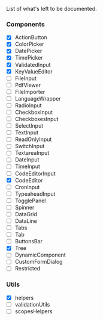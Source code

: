 List of what's left to be documented.

### Components

- [x] ActionButton
- [x] ColorPicker
- [x] DatePicker
- [x] TimePicker
- [x] ValidatedInput
- [x] KeyValueEditor
- [ ] FileInput
- [ ] PdfViewer
- [ ] FileImporter
- [ ] LanguageWrapper
- [ ] RadioInput
- [ ] CheckboxInput
- [ ] CheckboxesInput
- [ ] SelectInput
- [ ] TextInput
- [ ] ReadOnlyInput
- [ ] SwitchInput
- [ ] TextareaInput
- [ ] DateInput
- [ ] TimeInput
- [ ] CodeEditorInput
- [x] CodeEditor
- [ ] CronInput
- [ ] TypeaheadInput
- [ ] TogglePanel
- [ ] Spinner
- [ ] DataGrid
- [ ] DataLine
- [ ] Tabs
- [ ] Tab
- [ ] ButtonsBar
- [x] Tree
- [ ] DynamicComponent
- [ ] CustomFormDialog
- [ ] Restricted

### Utils

- [x] helpers
- [ ] validationUtils
- [ ] scopesHelpers